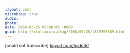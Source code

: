 ```yaml
---
layout: post
microblog: true
audio: 
photo: 
date: 2008-05-25 00:00:00 -0000
guid: http://xtof.micro.blog/2008/05/25/t819705569.html
---
```

[could not transcribe]
[tinyurl.com/5sdm5f](http://tinyurl.com/5sdm5f)
